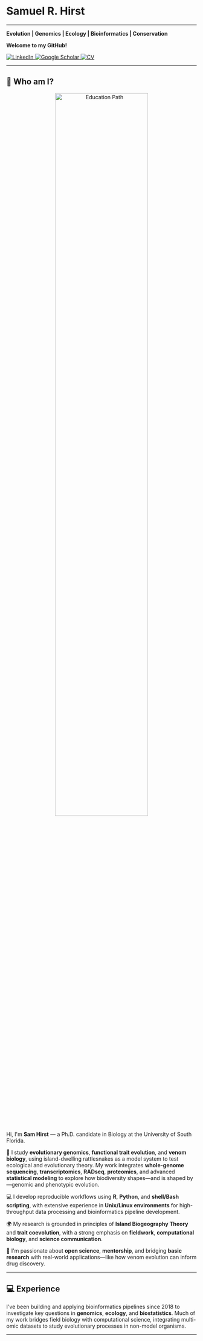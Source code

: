 # Samuel R. Hirst

---

**Evolution | Genomics | Ecology | Bioinformatics | Conservation**

**Welcome to my GitHub!**

<p align="left">
  <a href="https://www.linkedin.com/in/SamuelRHirst/" target="_blank">
    <img alt="LinkedIn" src="https://img.shields.io/badge/LinkedIn-blue?style=flat&logo=linkedin" />
  </a>
  <a href="https://scholar.google.com/citations?user=B6NbvyMAAAAJ&hl=en" target="_blank">
    <img alt="Google Scholar" src="https://img.shields.io/badge/Google%20Scholar-100000?style=flat&logo=googlescholar&logoColor=white&labelColor=blue&color=blue" />
  </a>
  <a href="CV_Samuel_Hirst.pdf" target="_blank">
    <img alt="CV" src="https://img.shields.io/badge/CV-PDF-informational?style=flat&logo=adobeacrobatreader" />
  </a>
</p>

---

## 👤 Who am I?

<!-- You can upload a PDF image (e.g., a timeline or academic journey) to the repo and link it below -->
<p align="center">
  <img src="education_path.pdf" alt="Education Path" width="70%" />
</p>

Hi, I'm **Sam Hirst** — a Ph.D. candidate in Biology at the University of South Florida.

🧬 I study **evolutionary genomics**, **functional trait evolution**, and **venom biology**, using island-dwelling rattlesnakes as a model system to test ecological and evolutionary theory. My work integrates **whole-genome sequencing**, **transcriptomics**, **RADseq**, **proteomics**, and advanced **statistical modeling** to explore how biodiversity shapes—and is shaped by—genomic and phenotypic evolution.

💻 I develop reproducible workflows using **R**, **Python**, and **shell/Bash scripting**, with extensive experience in **Unix/Linux environments** for high-throughput data processing and bioinformatics pipeline development.

🌍 My research is grounded in principles of **Island Biogeography Theory** and **trait coevolution**, with a strong emphasis on **fieldwork**, **computational biology**, and **science communication**.

🧪 I'm passionate about **open science**, **mentorship**, and bridging **basic research** with real-world applications—like how venom evolution can inform drug discovery.

---

## 💻 Experience

I've been building and applying bioinformatics pipelines since 2018 to investigate key questions in **genomics**, **ecology**, and **biostatistics**. Much of my work bridges field biology with computational science, integrating multi-omic datasets to study evolutionary processes in non-model organisms.

<!-- You can add more experiences below as bullet points, lists, or with icons/logos -->
<!-- Example:
- 🧬 Genomic assembly and annotation (HiFi, Illumina, RADseq)
- 📊 Statistical modeling (mixed effects models, PCoA, PERMANOVA)
- 🌐 Field expeditions across the Gulf of California
-->

---

